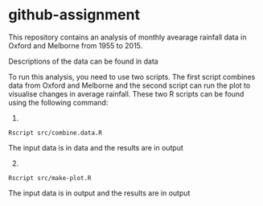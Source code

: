 # github-assignment

This repository contains an analysis of monthly avearage rainfall data in Oxford and Melborne from 1955 to 2015.

Descriptions of the data can be found in data

To run this analysis, you need to use two scripts. The first script combines data from Oxford and Melborne and the second script can run the plot to visualise changes in average rainfall. These two R scripts can be found using the following command:

1. 
```
Rscript src/combine.data.R
```
The input data is in data and the results are in output


2. 
```
Rscript src/make-plot.R
```
The input data is in output and the results are in output



